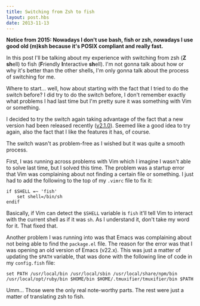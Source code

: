 ```yaml
---
title: Switching from Zsh to fish
layout: post.hbs
date: 2013-11-13
---
```


**Notice from 2015: Nowadays I don't use bash, fish or zsh, nowadays I use good
old (m)ksh because it's POSIX compliant and really fast.**

In this post I'll be talking about my experience with switching from zsh (**Z**
**sh**ell) to fish (**F**riendly **I**nteractive **sh**ell).  I'm not gonna talk
about how or why it's better than the other shells, I'm only gonna talk about
the process of switching for me.

Where to start... well, how about starting with the fact that I tried to do the
switch before?  I did try to do the switch before, I don't remember exactly what
problems I had last time but I'm pretty sure it was something with Vim or
something.

I decided to try the switch again taking advantage of the fact that a new
version had been released recently ([v2.1.0][frl]).  Seemed like a good idea to
try again, also the fact that I like the features it has, of course.

[frl]: http://fishshell.com/release_notes.html

The switch wasn't as problem-free as I wished but it was quite a smooth process.

First, I was running across problems with Vim which I imagine I wasn't able to
solve last time, but I solved this time.  The problem was a startup error that
Vim was complaining about not finding a certain file or something.  I just had
to add the following to the top of my `.vimrc` file to fix it:

``` vim
if $SHELL =~ 'fish'
	set shell=/bin/sh
endif
```

Basically, if Vim can detect the `$SHELL` variable is `fish` it'll tell Vim to
interact with the current shell as if it was `sh`.  As I understand it, don't
take my word for it.  That fixed that.

Another problem I was running into was that Emacs was complaining about not
being able to find the `package.el` file.  The reason for the error was that
I was opening an old version of Emacs (v22.x).  This was just a matter of
updating the `$PATH` variable, that was done with the following line of code in
my `config.fish` file:

``` text
set PATH /usr/local/bin /usr/local/sbin /usr/local/share/npm/bin /usr/local/opt/ruby/bin $HOME/bin $HOME/.tmuxifier/tmuxifier/bin $PATH
```

Umm... Those were the only real note-worthy parts.  The rest were just a matter
of translating zsh to fish.
